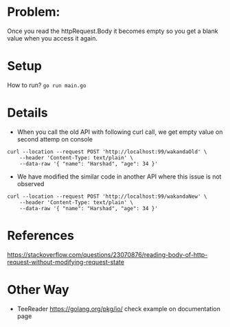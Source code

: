 # Problem:
Once you read the httpRequest.Body it becomes empty so you get a blank value when you access it again.

# Setup
How to run? ` go run main.go `

# Details
- When you call the old API with following curl call, we get empty value on second attemp on console
```
curl --location --request POST 'http://localhost:99/wakandaOld' \
	--header 'Content-Type: text/plain' \
	--data-raw '{ "name": "Harshad", "age": 34 }'
```
- We have modified the similar code in another API where this issue is not observed
```
curl --location --request POST 'http://localhost:99/wakandaNew' \
	--header 'Content-Type: text/plain' \
	--data-raw '{ "name": "Harshad", "age": 34 }'
```

# References
https://stackoverflow.com/questions/23070876/reading-body-of-http-request-without-modifying-request-state

# Other Way
- TeeReader https://golang.org/pkg/io/ check example on documentation page

